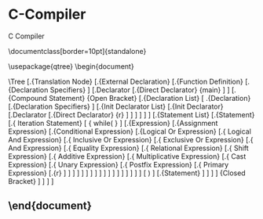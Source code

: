 # C-Compiler
C Compiler


\documentclass[border=10pt]{standalone} 



\usepackage{qtree}
\begin{document}


\Tree [.{Translation Node}  [.{External Declaration}  [.{Function Definition}  [.{Declaration Specifiers}  ]  [.Declarator  [.{Direct Declarator}  {main}  ]  ]  [.{Compound Statement} {Open Bracket}  [.{Declaration List} [ .{Declaration}  [.{Declaration Specifiers}  ]  [.{Init Declarator List}  [.{Init Declarator}  [.Declarator  [.{Direct Declarator}  {r}  ]  ]  ]  ]  ]  ]  [.{Statement List}  [.{Statement}  [.{ Iteration Statement}  [ { while( } ] [.{Expression}  [.{Assignment Expression}  [.{Conditional Expression}  [.{Logical Or Expression}  [.{ Logical And Expression}  [.{ Inclusive Or Expression}  [.{ Exclusive Or Expression}  [.{ And Expression}  [.{ Equality Expression}  [.{ Relational Expression}  [.{ Shift Expression}  [.{ Additive Expression}  [.{ Multiplicative Expression}  [.{ Cast Expression}  [.{ Unary Expression}  [.{ Postfix Expression}  [.{ Primary Expression}  [.{r} ]  ]  ]  ]  ]  ]  ]  ]  ]  ]  ]  ]  ]  ]  ]  ]  ]  ]  [  ) ] [.{Statement}  ]  ]  ]  ]  {Closed Bracket} ]  ]  ]  ] 



\end{document}
--------------------------------------------------------------
